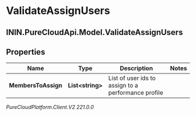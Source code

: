 # ValidateAssignUsers

## ININ.PureCloudApi.Model.ValidateAssignUsers

## Properties

|Name | Type | Description | Notes|
|------------ | ------------- | ------------- | -------------|
| **MembersToAssign** | **List&lt;string&gt;** | List of user ids to assign to a performance profile | |



_PureCloudPlatform.Client.V2 221.0.0_
